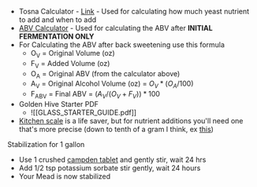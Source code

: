  - Tosna Calculator - [Link](https://www.meadmaderight.com/tosna-calculator) - Used for calculating how much yeast nutrient to add and when to add
 - [ABV Calculator](https://www.brewersfriend.com/abv-calculator/) - Used for calculating the ABV after **INITIAL FERMENTATION ONLY**
 - For Calculating the ABV after back sweetening use this formula
	 - O<sub>V</sub> = Original Volume (oz)
	 - F<sub>V</sub> = Added Volume (oz)
	 - O<sub>A</sub> = Original ABV (from the calculator above)
	 - A<sub>V</sub> = Original Alcohol Volume (oz) = $O_V*(O_A/100)$
	 - F<sub>ABV</sub> = Final ABV = $(A_V/(O_V+F_V))*100$
 - Golden Hive Starter PDF
	 - ![[GLASS_STARTER_GUIDE.pdf]]
 - [Kitchen scale](https://www.amazon.com/gp/product/B09R8ZKDGP/ref=ppx_yo_dt_b_search_asin_title?ie=UTF8&th=1) is a life saver, but for nutrient additions you'll need one that's more precise (down to tenth of a gram I think, ex [this](https://www.amazon.com/Weigh-Gram-Digital-Jewelry-Kitchen/dp/B06Y61YW7S))

Stabilization for 1 gallon
 - Use 1 crushed [campden tablet](https://www.amazon.com/Campden-Tablets-sodium-metabisulfite-100/dp/B0064H0KC6) and gently stir, wait 24 hrs
 - Add 1/2 tsp potassium sorbate stir gently, wait 24 hours
 - Your Mead is now stabilized

